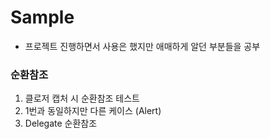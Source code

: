 # Sample

- 프로젝트 진행하면서 사용은 했지만 애매하게 알던 부분들을 공부

### 순환참조
1. 클로저 캡처 시 순환참조 테스트
2. 1번과 동일하지만 다른 케이스 (Alert)
3. Delegate 순환참조
